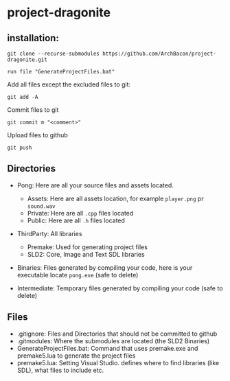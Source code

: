 # project-dragonite

## installation:
```
git clone --recurse-submodules https://github.com/ArchBacon/project-dragonite.git
```
```
run file "GenerateProjectFiles.bat"
```
Add all files except the excluded files to git:
```
git add -A
```
Commit files to git
```
git commit m "<comment>"
```
Upload files to github
```
git push
```

## Directories
* Pong: Here are all your source files and assets located.
  * Assets: Here are all assets location, for example `player.png` pr `sound.wav`
  * Private: Here are all `.cpp` files located
  * Public: Here are all `.h` files located

* ThirdParty: All libraries
    * Premake: Used for generating project files
    * SLD2: Core, Image and Text SDL libraries
* Binaries: Files generated by compiling your code, here is your executable locate `pong.exe` (safe to delete)
* Intermediate: Temporary files generated by compiling your code (safe to delete)

## Files
* .gitignore: Files and Directories that should not be committed to github
* .gitmodules: Where the submodules are located (the SLD2 Binaries)
* GenerateProjectFiles.bat: Command that uses premake.exe and premake5.lua to generate the project files
* premake5.lua: Setting Visual Studio. defines where to find libraries (like SDL), what files to include etc.